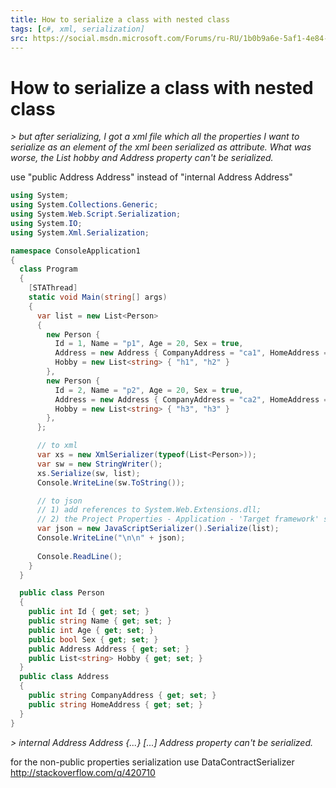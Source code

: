 ```yaml
---
title: How to serialize a class with nested class
tags: [c#, xml, serialization]
src: https://social.msdn.microsoft.com/Forums/ru-RU/1b0b9a6e-5af1-4e84-aa8d-5db731adba93/how-to-serialize-a-class-with-nested-class?forum=csharplanguage
---
```

# How to serialize a class with nested class
*> but after serializing, I got a xml file which all the properties I want to serialize as an element of the xml been serialized as attribute. What was worse, the List<string> hobby and Address property can't be serialized.*

use "public Address Address" instead of "internal Address Address"
```c#
using System;
using System.Collections.Generic;
using System.Web.Script.Serialization;
using System.IO;
using System.Xml.Serialization;

namespace ConsoleApplication1
{
  class Program
  {
    [STAThread]
    static void Main(string[] args)
    {
      var list = new List<Person> 
      {
        new Person {  
          Id = 1, Name = "p1", Age = 20, Sex = true,  
          Address = new Address { CompanyAddress = "ca1", HomeAddress = "ha1" },
          Hobby = new List<string> { "h1", "h2" }
        },
        new Person {  
          Id = 2, Name = "p2", Age = 20, Sex = true,  
          Address = new Address { CompanyAddress = "ca2", HomeAddress = "ha2" },
          Hobby = new List<string> { "h3", "h3" }
        },
      };

      // to xml
      var xs = new XmlSerializer(typeof(List<Person>));
      var sw = new StringWriter();
      xs.Serialize(sw, list);
      Console.WriteLine(sw.ToString());

      // to json 
      // 1) add references to System.Web.Extensions.dll; 
      // 2) the Project Properties - Application - 'Target framework' should be '.Net Framework 4'
      var json = new JavaScriptSerializer().Serialize(list);
      Console.WriteLine("\n\n" + json);
      
      Console.ReadLine();
    }
  }

  public class Person
  {
    public int Id { get; set; }
    public string Name { get; set; }
    public int Age { get; set; }
    public bool Sex { get; set; }
    public Address Address { get; set; }
    public List<string> Hobby { get; set; }
  }
  public class Address
  {
    public string CompanyAddress { get; set; }
    public string HomeAddress { get; set; }
  }
}
```
*> internal Address Address {...}   [...] Address property can't be serialized.*

for the non-public properties serialization use DataContractSerializer http://stackoverflow.com/q/420710